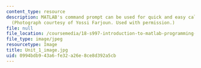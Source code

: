 ```yaml
---
content_type: resource
description: MATLAB's command prompt can be used for quick and easy calculations.
  (Photograph courtesy of Yossi Farjoun. Used with permission.)
file: null
file_location: /coursemedia/18-s997-introduction-to-matlab-programming-fall-2011/0994bdb943a6fe32a26e8ce8d392a5cb_Unit_1_image.jpg
file_type: image/jpeg
resourcetype: Image
title: Unit_1_image.jpg
uid: 0994bdb9-43a6-fe32-a26e-8ce8d392a5cb
---
```

